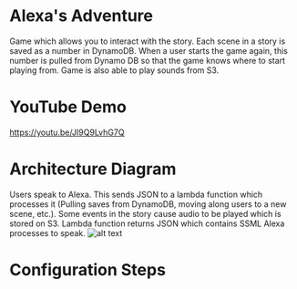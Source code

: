 # Alexa's Adventure
Game which allows you to interact with the story. Each scene in a story is saved as a number in DynamoDB. When a user starts the game again, this number is pulled from Dynamo DB so that the game knows where to start playing from. Game is also able to play sounds from S3. 

# YouTube Demo
https://youtu.be/JI9Q9LvhG7Q

# Architecture Diagram
Users speak to Alexa. This sends JSON to a lambda function which processes it (Pulling saves from DynamoDB, moving along users to a new scene, etc.). Some events in the story cause audio to be played which is stored on S3. Lambda function returns JSON which contains SSML Alexa processes to speak.
![alt text](https://s3.amazonaws.com/media-p.slid.es/uploads/783361/images/4299080/Web_App_Reference_Architecture__1_.png)

# Configuration Steps 
